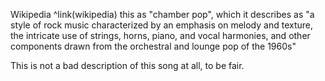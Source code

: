 Wikipedia ^link(wikipedia) this as "chamber pop", which it describes as "a style of rock music characterized by an emphasis on melody and texture, the intricate use of strings, horns, piano, and vocal harmonies, and other components drawn from the orchestral and lounge pop of the 1960s"

This is not a bad description of this song at all, to be fair.
